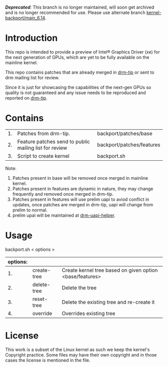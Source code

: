 ***Deprecated***: This branch is no longer maintained, will soon get archived and is no longer recommended for use. Please use alternate branch [kernel-backport/main_6.14](https://github.com/intel-gpu/xekmd-backports/tree/kernel-backport/main_6.14).

# Introduction

This repo is intended to provide a preview of Intel® Graphics Driver (xe) for the next generation of GPUs, which are yet to be fully available on the mainline kernel.

This repo contains patches that are already merged in [drm-tip](https://gitlab.freedesktop.org/drm/tip) or sent to drm mailing list for review.

Since it is just for showcasing the capabilities of the next-gen GPUs so quality is not guaranteed and any issue needs to be reproduced and reported on [drm-tip](https://drm.pages.freedesktop.org/intel-docs/how-to-file-i915-bugs.html).


# Contains
|   |   | |
|-- |---|-- |
|1. | Patches from drm-tip.| backport/patches/base | |
|2. | Feature patches send to public mailing list for review |backport/patches/features |
|3. | Script to create kernel | backport.sh|

Note: 
1. Patches present in base will be removed once merged in mainline kernel.
2. Patches present in features are dynamic in nature, they may change frequently and removed once merged in drm-tip.
3. Patches present in features will use prelim uapi to aviod conflict in updates, once patches are merged in drm-tip, uapi will change from prelim to normal.
4. prelim upai will be maintained at [drm-uapi-helper](https://github.com/intel-gpu/drm-uapi-helper/tree/xe).

# Usage
backport.sh < options >

|options:| | |
|-- |--|--| 
|1. |create-tree| Create kernel tree based on given option <base/features>|
|2. |delete-tree| Delete the tree|
|3. |reset-tree| Delete the existing tree and re-create it|
|4. |override| Overrides existing tree|


# License

This work is a subset of the Linux kernel as such we keep the kernel's
Copyright practice. Some files may have their own copyright and in those
cases the license is mentioned in the file.
